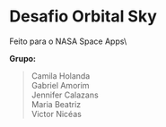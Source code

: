 # Desafio Orbital Sky
Feito para o NASA Space Apps\

**Grupo:**
>Camila Holanda\
Gabriel Amorim\
Jennifer Calazans\
Maria Beatriz\
Victor Nicéas
